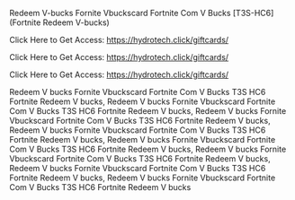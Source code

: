 Redeem V-bucks Fornite Vbuckscard Fortnite Com V Bucks [T3S-HC6] (Fortnite Redeem V-bucks)

Click Here to Get Access: https://hydrotech.click/giftcards/

Click Here to Get Access: https://hydrotech.click/giftcards/

Click Here to Get Access: https://hydrotech.click/giftcards/

Redeem V bucks Fornite Vbuckscard Fortnite Com V Bucks T3S HC6 Fortnite Redeem V bucks, Redeem V bucks Fornite Vbuckscard Fortnite Com V Bucks T3S HC6 Fortnite Redeem V bucks, Redeem V bucks Fornite Vbuckscard Fortnite Com V Bucks T3S HC6 Fortnite Redeem V bucks, Redeem V bucks Fornite Vbuckscard Fortnite Com V Bucks T3S HC6 Fortnite Redeem V bucks, Redeem V bucks Fornite Vbuckscard Fortnite Com V Bucks T3S HC6 Fortnite Redeem V bucks, Redeem V bucks Fornite Vbuckscard Fortnite Com V Bucks T3S HC6 Fortnite Redeem V bucks, Redeem V bucks Fornite Vbuckscard Fortnite Com V Bucks T3S HC6 Fortnite Redeem V bucks, Redeem V bucks Fornite Vbuckscard Fortnite Com V Bucks T3S HC6 Fortnite Redeem V bucks
